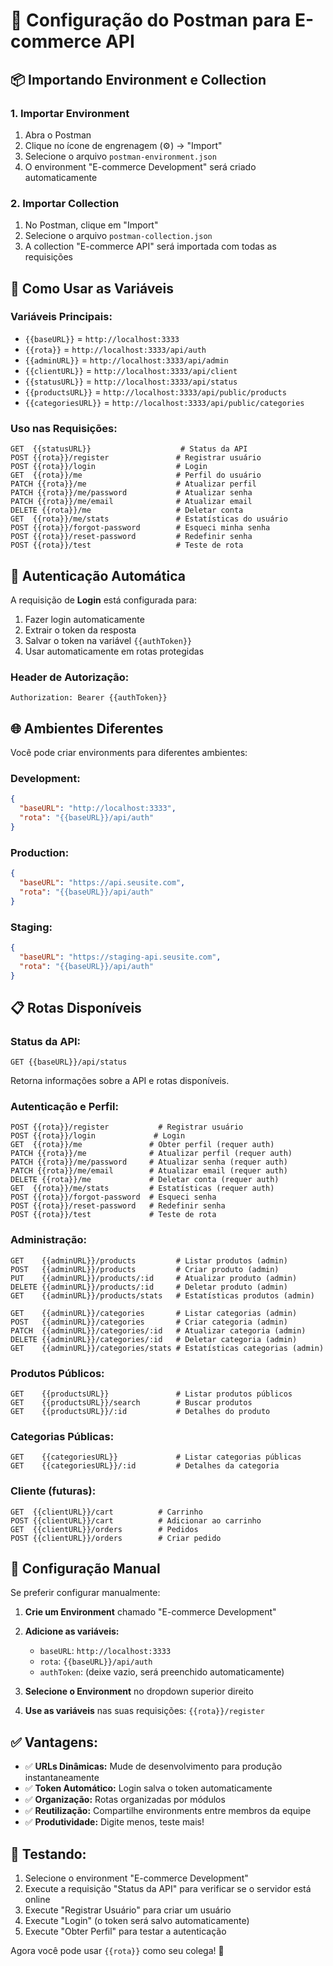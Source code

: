 # 🚀 Configuração do Postman para E-commerce API

## 📦 Importando Environment e Collection

### 1. **Importar Environment**
1. Abra o Postman
2. Clique no ícone de engrenagem (⚙️) → "Import"
3. Selecione o arquivo `postman-environment.json`
4. O environment "E-commerce Development" será criado automaticamente

### 2. **Importar Collection**
1. No Postman, clique em "Import"
2. Selecione o arquivo `postman-collection.json`
3. A collection "E-commerce API" será importada com todas as requisições

## 🎯 **Como Usar as Variáveis**

### **Variáveis Principais:**
- `{{baseURL}}` = `http://localhost:3333`
- `{{rota}}` = `http://localhost:3333/api/auth`
- `{{adminURL}}` = `http://localhost:3333/api/admin`
- `{{clientURL}}` = `http://localhost:3333/api/client`
- `{{statusURL}}` = `http://localhost:3333/api/status`
- `{{productsURL}}` = `http://localhost:3333/api/public/products`
- `{{categoriesURL}}` = `http://localhost:3333/api/public/categories`

### **Uso nas Requisições:**
```
GET  {{statusURL}}                    # Status da API
POST {{rota}}/register               # Registrar usuário
POST {{rota}}/login                  # Login
GET  {{rota}}/me                     # Perfil do usuário
PATCH {{rota}}/me                    # Atualizar perfil
PATCH {{rota}}/me/password           # Atualizar senha
PATCH {{rota}}/me/email              # Atualizar email
DELETE {{rota}}/me                   # Deletar conta
GET  {{rota}}/me/stats               # Estatísticas do usuário
POST {{rota}}/forgot-password        # Esqueci minha senha
POST {{rota}}/reset-password         # Redefinir senha
POST {{rota}}/test                   # Teste de rota
```

## 🔐 **Autenticação Automática**

A requisição de **Login** está configurada para:
1. Fazer login automaticamente
2. Extrair o token da resposta
3. Salvar o token na variável `{{authToken}}`
4. Usar automaticamente em rotas protegidas

### **Header de Autorização:**
```
Authorization: Bearer {{authToken}}
```

## 🌐 **Ambientes Diferentes**

Você pode criar environments para diferentes ambientes:

### **Development:**
```json
{
  "baseURL": "http://localhost:3333",
  "rota": "{{baseURL}}/api/auth"
}
```

### **Production:**
```json
{
  "baseURL": "https://api.seusite.com",
  "rota": "{{baseURL}}/api/auth"
}
```

### **Staging:**
```json
{
  "baseURL": "https://staging-api.seusite.com",
  "rota": "{{baseURL}}/api/auth"
}
```

## 📋 **Rotas Disponíveis**

### **Status da API:**
```
GET {{baseURL}}/api/status
```
Retorna informações sobre a API e rotas disponíveis.

### **Autenticação e Perfil:**
```
POST {{rota}}/register           # Registrar usuário
POST {{rota}}/login             # Login
GET  {{rota}}/me               # Obter perfil (requer auth)
PATCH {{rota}}/me              # Atualizar perfil (requer auth)
PATCH {{rota}}/me/password     # Atualizar senha (requer auth)
PATCH {{rota}}/me/email        # Atualizar email (requer auth)
DELETE {{rota}}/me             # Deletar conta (requer auth)
GET  {{rota}}/me/stats         # Estatísticas (requer auth)
POST {{rota}}/forgot-password  # Esqueci senha
POST {{rota}}/reset-password   # Redefinir senha
POST {{rota}}/test             # Teste de rota
```

### **Administração:**
```
GET    {{adminURL}}/products         # Listar produtos (admin)
POST   {{adminURL}}/products         # Criar produto (admin)
PUT    {{adminURL}}/products/:id     # Atualizar produto (admin)
DELETE {{adminURL}}/products/:id     # Deletar produto (admin)
GET    {{adminURL}}/products/stats   # Estatísticas produtos (admin)

GET    {{adminURL}}/categories       # Listar categorias (admin)
POST   {{adminURL}}/categories       # Criar categoria (admin)
PATCH  {{adminURL}}/categories/:id   # Atualizar categoria (admin)
DELETE {{adminURL}}/categories/:id   # Deletar categoria (admin)
GET    {{adminURL}}/categories/stats # Estatísticas categorias (admin)
```

### **Produtos Públicos:**
```
GET    {{productsURL}}               # Listar produtos públicos
GET    {{productsURL}}/search        # Buscar produtos
GET    {{productsURL}}/:id           # Detalhes do produto
```

### **Categorias Públicas:**
```
GET    {{categoriesURL}}             # Listar categorias públicas
GET    {{categoriesURL}}/:id         # Detalhes da categoria
```

### **Cliente (futuras):**
```
GET  {{clientURL}}/cart          # Carrinho
POST {{clientURL}}/cart          # Adicionar ao carrinho
GET  {{clientURL}}/orders        # Pedidos
POST {{clientURL}}/orders        # Criar pedido
```

## 🔧 **Configuração Manual**

Se preferir configurar manualmente:

1. **Crie um Environment** chamado "E-commerce Development"
2. **Adicione as variáveis:**
   - `baseURL`: `http://localhost:3333`
   - `rota`: `{{baseURL}}/api/auth`
   - `authToken`: (deixe vazio, será preenchido automaticamente)

3. **Selecione o Environment** no dropdown superior direito
4. **Use as variáveis** nas suas requisições: `{{rota}}/register`

## ✅ **Vantagens:**

- ✅ **URLs Dinâmicas:** Mude de desenvolvimento para produção instantaneamente
- ✅ **Token Automático:** Login salva o token automaticamente
- ✅ **Organização:** Rotas organizadas por módulos
- ✅ **Reutilização:** Compartilhe environments entre membros da equipe
- ✅ **Produtividade:** Digite menos, teste mais!

## 🧪 **Testando:**

1. Selecione o environment "E-commerce Development"
2. Execute a requisição "Status da API" para verificar se o servidor está online
3. Execute "Registrar Usuário" para criar um usuário
4. Execute "Login" (o token será salvo automaticamente)
5. Execute "Obter Perfil" para testar a autenticação

Agora você pode usar `{{rota}}` como seu colega! 🎉
